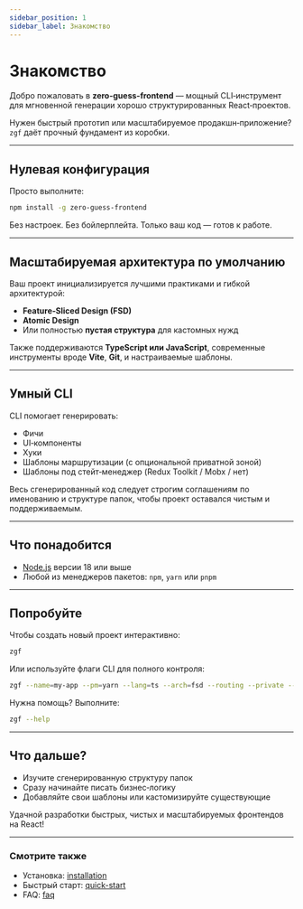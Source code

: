```yaml
---
sidebar_position: 1
sidebar_label: Знакомство
---
```


# Знакомство

Добро пожаловать в **zero-guess-frontend** — мощный CLI‑инструмент для мгновенной генерации хорошо структурированных React‑проектов.

Нужен быстрый прототип или масштабируемое продакшн‑приложение? `zgf` даёт прочный фундамент из коробки.

---

## Нулевая конфигурация

Просто выполните:

```bash
npm install -g zero-guess-frontend
```

Без настроек. Без бойлерплейта. Только ваш код — готов к работе.

---

## Масштабируемая архитектура по умолчанию

Ваш проект инициализируется лучшими практиками и гибкой архитектурой:

- **Feature‑Sliced Design (FSD)**
- **Atomic Design**
- Или полностью **пустая структура** для кастомных нужд

Также поддерживаются **TypeScript или JavaScript**, современные инструменты вроде **Vite**, **Git**, и настраиваемые шаблоны.

---

## Умный CLI

CLI помогает генерировать:

- Фичи
- UI‑компоненты
- Хуки
- Шаблоны маршрутизации (с опциональной приватной зоной)
- Шаблоны под стейт‑менеджер (Redux Toolkit / Mobx / нет)

Весь сгенерированный код следует строгим соглашениям по именованию и структуре папок, чтобы проект оставался чистым и поддерживаемым.

---

## Что понадобится

- [Node.js](https://nodejs.org/) версии 18 или выше
- Любой из менеджеров пакетов: `npm`, `yarn` или `pnpm`

---

## Попробуйте

Чтобы создать новый проект интерактивно:

```bash
zgf
```

Или используйте флаги CLI для полного контроля:

```bash
zgf --name=my-app --pm=yarn --lang=ts --arch=fsd --routing --private --sm=redux
```

Нужна помощь? Выполните:

```bash
zgf --help
```

---

## Что дальше?

- Изучите сгенерированную структуру папок
- Сразу начинайте писать бизнес‑логику
- Добавляйте свои шаблоны или кастомизируйте существующие

Удачной разработки быстрых, чистых и масштабируемых фронтендов на React!

---

### Смотрите также

- Установка: [installation](./installation)
- Быстрый старт: [quick-start](./quick-start)
- FAQ: [faq](./faq)
